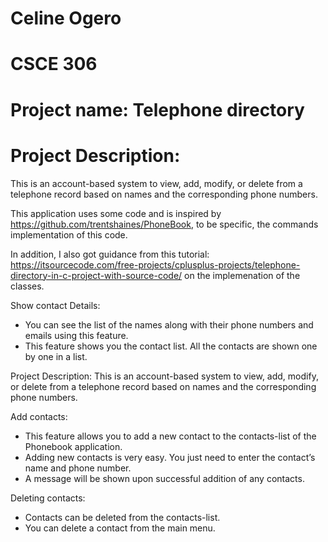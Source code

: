 
# Celine Ogero
# CSCE 306
# Project name: Telephone directory

# Project Description: 
This is an account-based system to view, add, modify, or
delete from a telephone record based on names and the corresponding phone
numbers.

This application uses some code and is inspired by https://github.com/trentshaines/PhoneBook, to be specific, the commands implementation of this code.

In addition, I also got guidance  from this tutorial: https://itsourcecode.com/free-projects/cplusplus-projects/telephone-directory-in-c-project-with-source-code/ on the implemenation of the classes.


Show contact Details: 
- You can see the list of the names along with their phone numbers and emails using this feature. 
- This feature shows you the contact list. All the contacts are shown one by one in a list.

Project Description: This is an account-based system to view, add, modify, or
delete from a telephone record based on names and the corresponding phone
numbers.


Add contacts: 
- This feature allows you to add a new contact to the contacts-list of the Phonebook application. 
- Adding new contacts is very easy. You just need to enter the contact’s name and phone number.
- A message will be shown upon successful addition of any contacts.

Deleting contacts: 
- Contacts can be deleted from the contacts-list. 
- You can delete a contact from the main menu.

